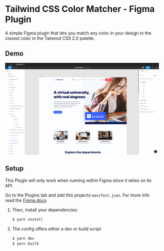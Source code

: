 # Tailwind CSS Color Matcher - Figma Plugin

A simple Figma plugin that lets you match any color in your design to the closest color in the Tailwind CSS 2.0 palette.

## Demo

![Tailwind CSS Color Matcher Demo](demo/TailwindMatcherFigma.gif)

## Setup

This Plugin will only work when running within Figma since it relies on its API.

Go to the Plugins tab and add this projects `manifest.json`. For more info read the [Figma docs](https://www.figma.com/plugin-docs/intro/)

1. Then, install your dependencies:

   ```sh
   $ yarn install
   ```

2. The config offers either a dev or build script

   ```sh
   $ yarn dev
   $ yarn build
   ```
